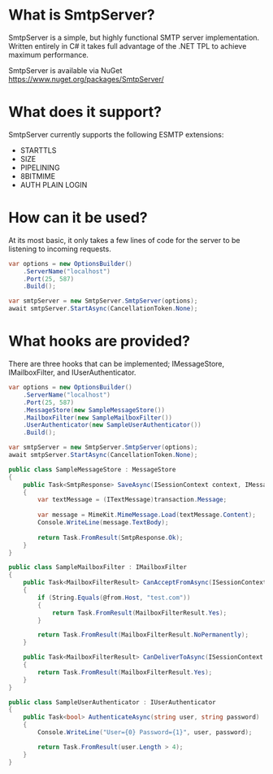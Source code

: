 # What is SmtpServer?
SmtpServer is a simple, but highly functional SMTP server implementation. Written entirely in C# it takes full advantage of the .NET TPL to achieve maximum performance.

SmtpServer is available via NuGet https://www.nuget.org/packages/SmtpServer/

# What does it support?
SmtpServer currently supports the following ESMTP extensions:
* STARTTLS
* SIZE
* PIPELINING
* 8BITMIME
* AUTH PLAIN LOGIN

# How can it be used?

At its most basic, it only takes a few lines of code for the server to be listening to incoming requests.

```cs
var options = new OptionsBuilder()
    .ServerName("localhost")
    .Port(25, 587)
    .Build();

var smtpServer = new SmtpServer.SmtpServer(options);
await smtpServer.StartAsync(CancellationToken.None);
```

# What hooks are provided?
There are three hooks that can be implemented; IMessageStore, IMailboxFilter, and IUserAuthenticator.
```cs
var options = new OptionsBuilder()
    .ServerName("localhost")
    .Port(25, 587)
    .MessageStore(new SampleMessageStore())
    .MailboxFilter(new SampleMailboxFilter())
    .UserAuthenticator(new SampleUserAuthenticator())
    .Build();

var smtpServer = new SmtpServer.SmtpServer(options);
await smtpServer.StartAsync(CancellationToken.None);
```

```cs
public class SampleMessageStore : MessageStore
{
    public Task<SmtpResponse> SaveAsync(ISessionContext context, IMessageTransaction transaction, CancellationToken cancellationToken)
    {
        var textMessage = (ITextMessage)transaction.Message;
        
        var message = MimeKit.MimeMessage.Load(textMessage.Content);
        Console.WriteLine(message.TextBody);
    
        return Task.FromResult(SmtpResponse.Ok);
    }
}
```

```cs
public class SampleMailboxFilter : IMailboxFilter
{
    public Task<MailboxFilterResult> CanAcceptFromAsync(ISessionContext context, IMailbox @from, int size = 0)
    {
        if (String.Equals(@from.Host, "test.com"))
        {
            return Task.FromResult(MailboxFilterResult.Yes);   
        }

        return Task.FromResult(MailboxFilterResult.NoPermanently);
    }

    public Task<MailboxFilterResult> CanDeliverToAsync(ISessionContext context, IMailbox to, IMailbox @from)
    {
        return Task.FromResult(MailboxFilterResult.Yes);
    }
}
```

```cs  
public class SampleUserAuthenticator : IUserAuthenticator
{
    public Task<bool> AuthenticateAsync(string user, string password)
    {
        Console.WriteLine("User={0} Password={1}", user, password);

        return Task.FromResult(user.Length > 4);
    }
}
```

